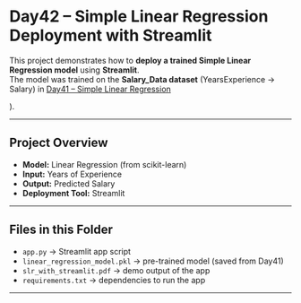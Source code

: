 # Day42 – Simple Linear Regression Deployment with Streamlit

This project demonstrates how to **deploy a trained Simple Linear Regression model** using **Streamlit**.  
The model was trained on the **Salary_Data dataset** (YearsExperience → Salary) in [Day41 – Simple Linear Regression](../41_Simple_Linear_Regression)

).

---

## Project Overview
- **Model:** Linear Regression (from scikit-learn)  
- **Input:** Years of Experience  
- **Output:** Predicted Salary  
- **Deployment Tool:** Streamlit  

---

## Files in this Folder
- `app.py` → Streamlit app script  
- `linear_regression_model.pkl` → pre-trained model (saved from Day41)  
- `slr_with_streamlit.pdf` → demo output of the app  
- `requirements.txt` → dependencies to run the app  

---

